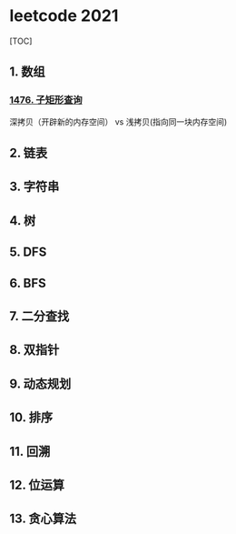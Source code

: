 # leetcode 2021

[TOC]

## 1. 数组

### [1476. 子矩形查询](https://leetcode-cn.com/problems/subrectangle-queries/)

深拷贝（开辟新的内存空间） vs 浅拷贝(指向同一块内存空间)



## 2. 链表

## 3. 字符串

## 4. 树

## 5. DFS

## 6. BFS

## 7. 二分查找

## 8. 双指针

## 9. 动态规划

## 10. 排序

## 11. 回溯

## 12. 位运算

## 13. 贪心算法

